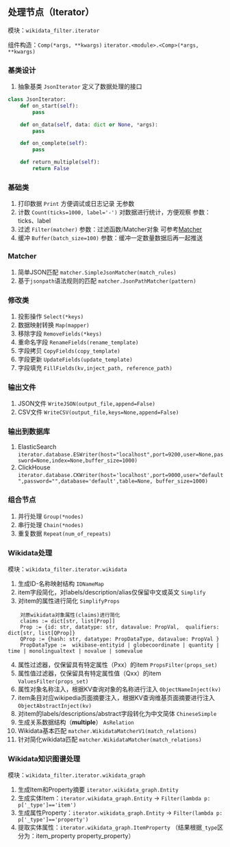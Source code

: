 ## 处理节点（Iterator）

模块：`wikidata_filter.iterator`

组件构造：`Comp(*args, **kwargs)` `iterator.<module>.<Comp>(*args, **kwargs)`


### 基类设计
1. 抽象基类 `JsonIterator` 定义了数据处理的接口
```python
class JsonIterator:
    def on_start(self):
        pass

    def on_data(self, data: dict or None, *args):
        pass

    def on_complete(self):
        pass

    def return_multiple(self):
        return False
```


### 基础类
1. 打印数据 `Print` 方便调试或日志记录 无参数
2. 计数 `Count(ticks=1000, label='-')` 对数据进行统计，方便观察 参数：ticks、label
3. 过滤 `Filter(matcher)` 参数：过滤函数/Matcher对象 可参考[Matcher](#matcher)
4. 缓冲 `Buffer(batch_size=100)` 参数：缓冲一定数量数据后再一起推送

### Matcher
1. 简单JSON匹配 `matcher.SimpleJsonMatcher(match_rules)`
2. 基于`jsonpath`语法规则的匹配 `matcher.JsonPathMatcher(pattern)`


### 修改类
1. 投影操作 `Select(*keys)`
2. 数据映射转换 `Map(mapper)`
3. 移除字段 `RemoveFields(*keys)`
4. 重命名字段 `RenameFields(rename_template)`
5. 字段拷贝 `CopyFields(copy_template)`
6. 字段更新 `UpdateFields(update_template)`
7. 字段填充 `FillFields(kv,inject_path, reference_path)`


### 输出文件
1. JSON文件 `WriteJSON(output_file,append=False)`
2. CSV文件 `WriteCSV(output_file,keys=None,append=False)`


### 输出到数据库
1. ElasticSearch `iterator.database.ESWriter(host="localhost",port=9200,user=None,password=None,index=None,buffer_size=1000)`
2. ClickHouse `iterator.database.CKWriter(host='localhost',port=9000,user="default",password="",database='default',table=None, buffer_size=1000)`


### 组合节点
1. 并行处理 `Group(*nodes)`
2. 串行处理 `Chain(*nodes)`
3. 重复数据 `Repeat(num_of_repeats)`


### Wikidata处理
模块：`wikidata_filter.iterator.wikidata`

1. 生成ID-名称映射结构 `IDNameMap`
2. item字段简化，对labels/description/alias仅保留中文或英文 `Simplify`
3. 对item的属性进行简化  `SimplifyProps`
```textmate
    对原wikidata对象属性(claims)进行简化
    claims := dict[str, list[Prop]]
    Prop := {id: str, datatype: str, datavalue: PropVal,  qualifiers: dict[str, list[QProp]}
    QProp := {hash: str, datatype: PropDataType, datavalue: PropVal }
    PropDataType :=  wikibase-entityid | globecoordinate | quantity | time | monolingualtext | novalue | somevalue
```
4. 属性过滤器，仅保留具有特定属性（Pxx）的item `PropsFilter(props_set)`
5. 属性值过滤器，仅保留具有特定属性值（Qxx）的item `ValuesFilter(props_set)`
6. 属性对象名称注入，根据KV查询对象的名称进行注入 `ObjectNameInject(kv)`
7. item条目对应wikipedia页面摘要注入，根据KV查询维基页面摘要进行注入 `ObjectAbstractInject(kv)`
8. 对item的labels/descriptions/abstract字段转化为中文简体 `ChineseSimple`
9. 生成关系数据结构（**multiple**） `AsRelation`
10. Wikidata基本匹配 `matcher.WikidataMatcherV1(match_relations)`
11. 针对简化wikidata匹配 `matcher.WikidataMatcher(match_relations)`


### Wikidata知识图谱处理
模块：`wikidata_filter.iterator.wikidata_graph`

1. 生成Item和Property摘要 `iterator.wikidata_graph.Entity`
2. 生成实体Item：`iterator.wikidata_graph.Entity` -> `Filter(lambda p: p['_type']=='item')`
3. 生成属性Property：`iterator.wikidata_graph.Entity` -> `Filter(lambda p: p['_type']=='property')`
4. 提取实体属性：`iterator.wikidata_graph.ItemProperty` （结果根据`_type`区分为：item_property property_property）
